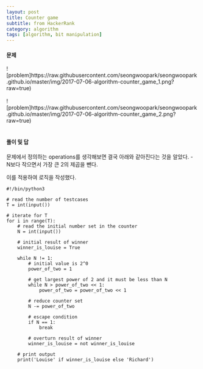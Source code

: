 ```yaml
---
layout: post
title: Counter game
subtitle: from HackerRank
category: algorithm
tags: [algorithm, bit manipulation]
---
```


<h4>문제</h4>
![problem]https://raw.githubusercontent.com/seongwoopark/seongwoopark.github.io/master/img/2017-07-06-algorithm-counter_game_1.png?raw=true)<br /><br />
![problem]https://raw.githubusercontent.com/seongwoopark/seongwoopark.github.io/master/img/2017-07-06-algorithm-counter_game_2.png?raw=true)<br /><br />

<h4>풀이 및 답</h4>
문제에서 정의하는 operations를 생각해보면 결국 아래와 같아진다는 것을 알았다.
- N보다 작으면서 가장 큰 2의 제곱을 뺀다.

이를 적용하여 로직을 작성했다.
```
#!/bin/python3

# read the number of testcases
T = int(input())

# iterate for T
for i in range(T):
    # read the initial number set in the counter
    N = int(input())

    # initial result of winner
    winner_is_louise = True

    while N != 1:
        # initial value is 2^0
        power_of_two = 1

        # get largest power of 2 and it must be less than N
        while N > power_of_two << 1:
            power_of_two = power_of_two << 1

        # reduce counter set
        N -= power_of_two

        # escape condition
        if N == 1:
            break

        # overturn result of winner
        winner_is_louise = not winner_is_louise

    # print output
    print('Louise' if winner_is_louise else 'Richard')
```